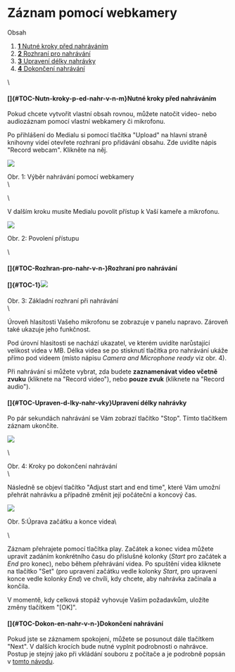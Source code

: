 Záznam pomocí webkamery
=======================

Obsah

1.  [**1** Nutné kroky před nahráváním](#TOC-Nutn-kroky-p-ed-nahr-v-n-m)
2.  [**2** Rozhraní pro nahrávání](#TOC-Rozhran-pro-nahr-v-n-)
3.  [**3** Upravení délky nahrávky](#TOC-Upraven-d-lky-nahr-vky)
4.  [**4** Dokončení nahrávání](#TOC-Dokon-en-nahr-v-n-)

\

#### []{#TOC-Nutn-kroky-p-ed-nahr-v-n-m}Nutné kroky před nahráváním

Pokud chcete vytvořit vlastní obsah rovnou, můžete natočit video- nebo
audiozáznam pomocí vlastní webkamery či mikrofonu.

Po přihlášení do Medialu si pomocí tlačítka \"Upload\" na hlavní straně
knihovny videí otevřete rozhraní pro přidávání obsahu. Zde uvidíte nápis
\"Record webcam\". Klikněte na něj.

[![](home/jan-nahrat-video-pomoci-webkamery/tlacitko%20nahrat%20video%20pres%20webkameru.png)](/jan-nahrat-video-pomoci-webkamery/tlacitko%20nahrat%20video%20pres%20webkameru.png?attredirects=0)

Obr. 1: Výběr nahrávání pomocí webkamery\
\

\

V dalším kroku musíte Medialu povolit přístup k Vaší kameře a mikrofonu.

[![](home/jan-nahrat-video-pomoci-webkamery/Povolit%20webkameru.png)](/jan-nahrat-video-pomoci-webkamery/Povolit%20webkameru.png?attredirects=0)

Obr. 2: Povolení přístupu

\

#### []{#TOC-Rozhran-pro-nahr-v-n-}Rozhraní pro nahrávání

#### []{#TOC-1}[![](home/jan-nahrat-video-pomoci-webkamery/webkove%20rozhrani%202.png)](/jan-nahrat-video-pomoci-webkamery/webkove%20rozhrani%202.png?attredirects=0)

Obr. 3: Základní rozhraní při nahrávání\
\

Úroveň hlasitosti Vašeho mikrofonu se zobrazuje v panelu napravo.
Zároveň také ukazuje jeho funkčnost.

Pod úrovní hlasitosti se nachází ukazatel, ve kterém uvidíte narůstající
velikost videa v MB. Délka videa se po stisknutí tlačítka pro nahrávání
ukáže přímo pod videem (místo nápisu *Camera and Microphone ready* viz
obr. 4).

Při nahrávání si můžete vybrat, zda budete **zaznamenávat video včetně
zvuku** (kliknete na \"Record video\"), nebo **pouze zvuk** (kliknete na
\"Record audio\").

#### []{#TOC-Upraven-d-lky-nahr-vky}Upravení délky nahrávky

Po pár sekundách nahrávání se Vám zobrazí tlačítko \"Stop\". Tímto
tlačítkem záznam ukončíte. 

![](home/jan-nahrat-video-pomoci-webkamery/nahravani%20webkou%20-%20adjust%20start%20and%20time.png)

\

Obr. 4: Kroky po dokončení nahrávání\
\

Následně se objeví tlačítko \"Adjust start and end time\", které Vám
umožní přehrát nahrávku a případně změnit její počáteční a koncový čas.

[![](home/jan-nahrat-video-pomoci-webkamery/webka%20orez%20videa.png)](/jan-nahrat-video-pomoci-webkamery/webka%20orez%20videa.png?attredirects=0)

Obr. 5:Úprava začátku a konce videa\

\

Záznam přehrajete pomocí tlačítka play. Začátek a konec videa můžete
upravit zadáním konkrétního času do příslušné kolonky (*Start* pro
začátek a *End* pro konec), nebo během přehrávání videa. Po spuštění
videa kliknete na tlačítko \"Set\" (pro upravení začátku vedle kolonky
*Start*, pro upravení konce vedle kolonky *End*) ve chvíli, kdy chcete,
aby nahrávka začínala a končila.

V momentě, kdy celková stopáž vyhovuje Vašim požadavkům, uložíte změny
tlačítkem \"\[OK\]\".

#### []{#TOC-Dokon-en-nahr-v-n-}Dokončení nahrávání

Pokud jste se záznamem spokojeni, můžete se posunout dále tlačítkem
\"Next\". V dalších krocích bude nutné vyplnit podrobnosti o nahrávce.
Postup je stejný jako při vkládání souboru z počítače a je podrobně
popsán v [tomto návodu](/jak-nahrat-do-medialu-soubor-z-pocitace).
